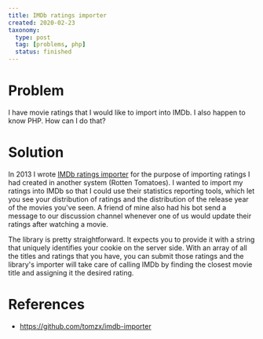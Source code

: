 ```yaml
---
title: IMDb ratings importer
created: 2020-02-23
taxonomy:
  type: post
  tag: [problems, php]
  status: finished
---
```


# Problem
I have movie ratings that I would like to import into IMDb. I also happen to know PHP. How can I do that?

# Solution
In 2013 I wrote [IMDb ratings importer](https://github.com/tomzx/imdb-importer) for the purpose of importing ratings I had created in another system (Rotten Tomatoes). I wanted to import my ratings into IMDb so that I could use their statistics reporting tools, which let you see your distribution of ratings and the distribution of the release year of the movies you've seen. A friend of mine also had his bot send a message to our discussion channel whenever one of us would update their ratings after watching a movie.

The library is pretty straightforward. It expects you to provide it with a string that uniquely identifies your cookie on the server side.  With an array of all the titles and ratings that you have, you can submit those ratings and the library's importer will take care of calling IMDb by finding the closest movie title and assigning it the desired rating.

# References
* https://github.com/tomzx/imdb-importer

